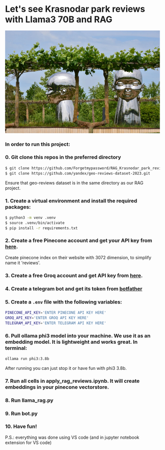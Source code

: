 # Let's see Krasnodar park reviews with Llama3 70B and RAG

![Inner child](inner_child.jpg)

### In order to run this project:

### 0. Git clone this repos in the preferred directory

```bash
$ git clone https://github.com/Forgetmypassword/RAG_Krasnodar_park_reviews.git
$ git clone https://github.com/yandex/geo-reviews-dataset-2023.git
```
Ensure that geo-reviews dataset is in the same directory as our RAG project.

### 1. Create a virtual environment and install the required packages:

```bash
$ python3 -m venv .venv
$ source .venv/bin/activate
$ pip install -r requirements.txt
```

### 2. Create a free Pinecone account and get your API key from [here](https://www.pinecone.io/).
Create pinecone index on their website with 3072 dimension, to simplify name it 'reviews'.

### 3. Create a free Groq account and get API key from [here](https://console.groq.com/keys).

### 4. Create a telegram bot and get its token from [botfather](https://t.me/BotFather)

### 5. Create a `.env` file with the following variables:

```bash
PINECONE_API_KEY='ENTER PINECONE API KEY HERE'
GROQ_API_KEY='ENTER GROQ API KEY HERE'
TELEGRAM_API_KEY='ENTER TELEGRAM API KEY HERE'
```

### 6. Pull ollama phi3 model into your machine. We use it as an embedding model. It is lightweight and works great. In terminal: 

```bash
ollama run phi3:3.8b
```
After running you can just stop it or have fun with phi3 3.8b.

### 7. Run all cells in apply_rag_reviews.ipynb. It will create embeddings in your pinecone vectorstore.

### 8. Run llama_rag.py

### 9. Run bot.py

### 10. Have fun!

P.S.: everything was done using VS code (and in jupyter notebook extension for VS code)
